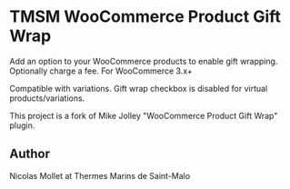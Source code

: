 TMSM WooCommerce Product Gift Wrap
=================
Add an option to your WooCommerce products to enable gift wrapping. Optionally charge a fee. For WooCommerce 3.x+

Compatible with variations. Gift wrap checkbox is disabled for virtual products/variations.

This project is a fork of Mike Jolley "WooCommerce Product Gift Wrap" plugin.

Author
-----------
Nicolas Mollet at Thermes Marins de Saint-Malo